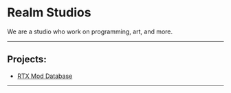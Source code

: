 # Realm Studios
We are a studio who work on programming, art, and more.

------------------------

## Projects:

 * [RTX Mod Database](https://github.com/Realm-Studios/RTX-Mod-Database)



 ------------------------

